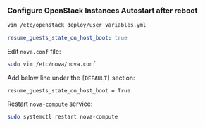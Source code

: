 ### Configure OpenStack Instances Autostart after reboot


```bash
vim /etc/openstack_deploy/user_variables.yml
```

```yaml
resume_guests_state_on_host_boot: true
```

Edit `nova.conf` file:
```bash
sudo vim /etc/nova/nova.conf
```

Add below line under the `[DEFAULT]` section:
```
resume_guests_state_on_host_boot = True
```


Restart `nova-compute` service:
```bash
sudo systemctl restart nova-compute
```
